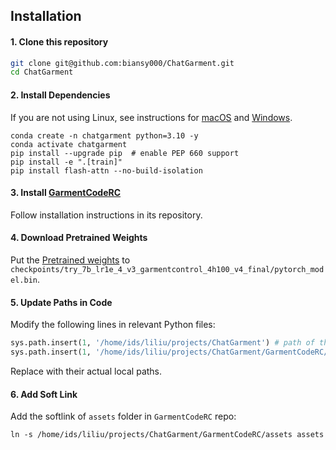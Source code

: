 ## Installation

#### 1. Clone this repository
```bash
git clone git@github.com:biansy000/ChatGarment.git
cd ChatGarment
```

#### 2. Install Dependencies
If you are not using Linux, see instructions for [macOS](https://github.com/haotian-liu/LLaVA/blob/main/docs/macOS.md) and [Windows](https://github.com/haotian-liu/LLaVA/blob/main/docs/Windows.md).

```Shell
conda create -n chatgarment python=3.10 -y
conda activate chatgarment
pip install --upgrade pip  # enable PEP 660 support
pip install -e ".[train]"
pip install flash-attn --no-build-isolation
```

#### 3. Install [GarmentCodeRC](https://github.com/biansy000/GarmentCodeRC)
Follow installation instructions in its repository.


#### 4. Download Pretrained Weights
Put the [Pretrained weights](https://sjtueducn-my.sharepoint.com/:u:/g/personal/biansiyuan_sjtu_edu_cn/EQayoB8ie7ZIsFrjLWdBASQBFexZHXcGjrS6ghgGCjIMzw?e=o60Y65) to ``checkpoints/try_7b_lr1e_4_v3_garmentcontrol_4h100_v4_final/pytorch_model.bin``.

#### 5. Update Paths in Code
Modify the following lines in relevant Python files:
```Python
sys.path.insert(1, '/home/ids/liliu/projects/ChatGarment') # path of the current ChatGarment repo
sys.path.insert(1, '/home/ids/liliu/projects/ChatGarment/GarmentCodeRC/') # path of GarmentCodeRC repo
```
Replace with their actual local paths.

#### 6. Add Soft Link 
Add the softlink of ``assets`` folder in ``GarmentCodeRC`` repo:
```Shell
ln -s /home/ids/liliu/projects/ChatGarment/GarmentCodeRC/assets assets
```
